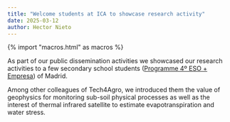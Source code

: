 ```yaml
---
title: "Welcome students at ICA to showcase research activity"
date: 2025-03-12
author: Hector Nieto
---
```


{% import "macros.html" as macros %}

As part of our public dissemination activities we showcased our research activities to a few secondary school students ([Programme 4º ESO + Empresa](https://delegacion.madrid.csic.es/programa-4o-eso-empresa/)) of Madrid.

Among other colleagues of Tech4Agro, we introduced them the value of geophysics for monitoring sub-soil physical processes as well as the interest of thermal infrared satellite to estimate evapotranspiration and water stress.

